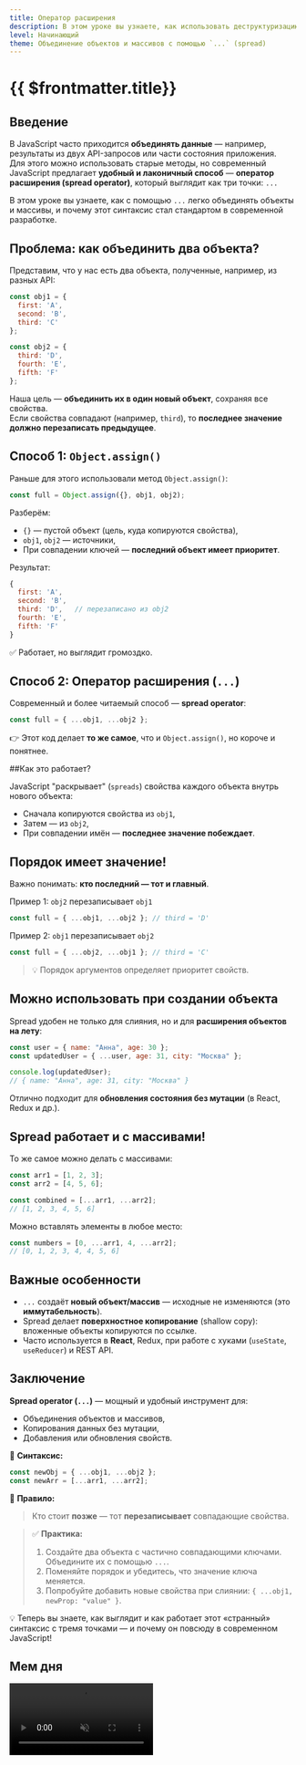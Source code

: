 ```yaml
---
title: Оператор расширения
description: В этом уроке вы узнаете, как использовать деструктуризацию, зачем она нужна и где применяется
level: Начинающий
theme: Объединение объектов и массивов с помощью `...` (spread)
---
```


# {{ $frontmatter.title}}

<FastJsMeta :level="$frontmatter.level" :theme="$frontmatter.theme"/>

## Введение

В JavaScript часто приходится **объединять данные** — например, результаты из двух API-запросов или части состояния приложения.  
Для этого можно использовать старые методы, но современный JavaScript предлагает **удобный и лаконичный способ** — **оператор расширения (spread operator)**, который выглядит как три точки: `...`

В этом уроке вы узнаете, как с помощью `...` легко объединять объекты и массивы, и почему этот синтаксис стал стандартом в современной разработке.

## Проблема: как объединить два объекта?

Представим, что у нас есть два объекта, полученные, например, из разных API:

```javascript
const obj1 = {
  first: 'A',
  second: 'B',
  third: 'C'
};

const obj2 = {
  third: 'D',
  fourth: 'E',
  fifth: 'F'
};
```

Наша цель — **объединить их в один новый объект**, сохраняя все свойства.  
Если свойства совпадают (например, `third`), то **последнее значение должно перезаписать предыдущее**.

## Способ 1: `Object.assign()`

Раньше для этого использовали метод `Object.assign()`:

```javascript
const full = Object.assign({}, obj1, obj2);
```

Разберём:
- `{}` — пустой объект (цель, куда копируются свойства),
- `obj1`, `obj2` — источники,
- При совпадении ключей — **последний объект имеет приоритет**.

Результат:
```javascript
{
  first: 'A',
  second: 'B',
  third: 'D',   // перезаписано из obj2
  fourth: 'E',
  fifth: 'F'
}
```

✅ Работает, но выглядит громоздко.

## Способ 2: Оператор расширения (`...`)

Современный и более читаемый способ — **spread operator**:

```javascript
const full = { ...obj1, ...obj2 };
```

👉 Этот код делает **то же самое**, что и `Object.assign()`, но короче и понятнее.

##Как это работает?

JavaScript "раскрывает" (`spreads`) свойства каждого объекта внутрь нового объекта:
- Сначала копируются свойства из `obj1`,
- Затем — из `obj2`,
- При совпадении имён — **последнее значение побеждает**.

## Порядок имеет значение!

Важно понимать: **кто последний — тот и главный**.

Пример 1: `obj2` перезаписывает `obj1`
```javascript
const full = { ...obj1, ...obj2 }; // third = 'D'
```

Пример 2: `obj1` перезаписывает `obj2`
```javascript
const full = { ...obj2, ...obj1 }; // third = 'C'
```

> 💡 Порядок аргументов определяет приоритет свойств.

## Можно использовать при создании объекта

Spread удобен не только для слияния, но и для **расширения объектов на лету**:

```javascript
const user = { name: "Анна", age: 30 };
const updatedUser = { ...user, age: 31, city: "Москва" };

console.log(updatedUser);
// { name: "Анна", age: 31, city: "Москва" }
```

Отлично подходит для **обновления состояния без мутации** (в React, Redux и др.).

## Spread работает и с массивами!

То же самое можно делать с массивами:

```javascript
const arr1 = [1, 2, 3];
const arr2 = [4, 5, 6];

const combined = [...arr1, ...arr2];
// [1, 2, 3, 4, 5, 6]
```

Можно вставлять элементы в любое место:

```javascript
const numbers = [0, ...arr1, 4, ...arr2];
// [0, 1, 2, 3, 4, 4, 5, 6]
```

## Важные особенности

- `...` создаёт **новый объект/массив** — исходные не изменяются (это **иммутабельность**).
- Spread делает **поверхностное копирование** (shallow copy): вложенные объекты копируются по ссылке.
- Часто используется в **React**, Redux, при работе с хуками (`useState`, `useReducer`) и REST API.

## Заключение

**Spread operator (`...`)** — мощный и удобный инструмент для:
- Объединения объектов и массивов,
- Копирования данных без мутации,
- Добавления или обновления свойств.

🔹 **Синтаксис:**
```javascript
const newObj = { ...obj1, ...obj2 };
const newArr = [...arr1, ...arr2];
```

🔹 **Правило:**  
> Кто стоит **позже** — тот **перезаписывает** совпадающие свойства.

> ✅ **Практика:**  
> 1. Создайте два объекта с частично совпадающими ключами. Объедините их с помощью `...`.  
> 2. Поменяйте порядок и убедитесь, что значение ключа меняется.  
> 3. Попробуйте добавить новые свойства при слиянии: `{ ...obj1, newProp: "value" }`.

💡 Теперь вы знаете, как выглядит и как работает этот «странный» синтаксис с тремя точками — и почему он повсюду в современном JavaScript!

## Мем дня

<video playsinline autoplay muted loop width="50%" src="/assets/fast-js/spread.mp4" type="video/mp4"/>

